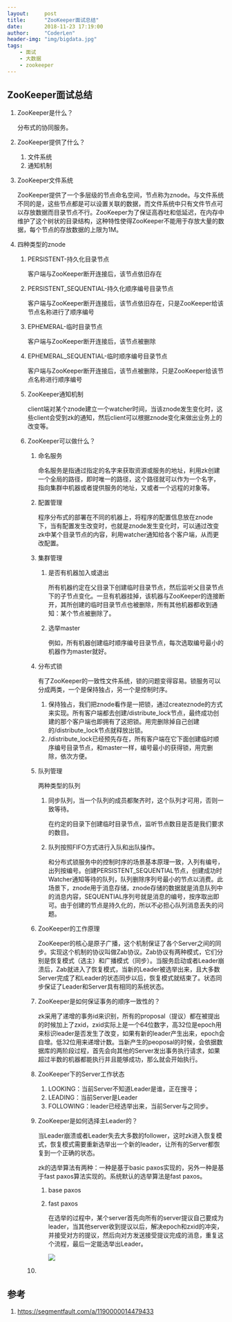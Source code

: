 ```yaml
---
layout:     post
title:      "ZooKeeper面试总结"
date:       2018-11-23 17:19:00
author:     "CoderLen"
header-img: "img/bigdata.jpg"
tags:
    - 面试
    - 大数据
    - zookeeper
---
```



## ZooKeeper面试总结

1. ZooKeeper是什么？

   分布式的协同服务。

2. ZooKeeper提供了什么？

   1. 文件系统
   2. 通知机制

3. ZooKeeper文件系统

   ZooKeeper提供了一个多层级的节点命名空间，节点称为znode。与文件系统不同的是，这些节点都是可以设置关联的数据，而文件系统中只有文件节点可以存放数据而目录节点不行。ZooKeeper为了保证高吞吐和低延迟，在内存中维护了这个树状的目录结构，这种特性使得ZooKeeper不能用于存放大量的数据，每个节点的存放数据的上限为1M。

4. 四种类型的znode

   1. PERSISTENT-持久化目录节点

      客户端与ZooKeeper断开连接后，该节点依旧存在

   2. PERSISTENT_SEQUENTIAL-持久化顺序编号目录节点

      客户端与ZooKeeper断开连接后，该节点依旧存在，只是ZooKeeper给该节点名称进行了顺序编号

   3. EPHEMERAL-临时目录节点

      客户端与ZooKeeper断开连接后，该节点被删除

   4. EPHEMERAL_SEQUENTIAL-临时顺序编号目录节点

      客户端与ZooKeeper断开连接后，该节点被删除，只是ZooKeeper给该节点名称进行顺序编号

   5. ZooKeeper通知机制

      client端对某个znode建立一个watcher时间，当该znode发生变化时，这些client会受到zk的通知，然后client可以根据znode变化来做出业务上的改变等。

   6. ZooKeeper可以做什么？

      1. 命名服务

         命名服务是指通过指定的名字来获取资源或服务的地址，利用zk创建一个全局的路径，即时唯一的路径，这个路径就可以作为一个名字，指向集群中机器或者提供服务的地址，又或者一个远程的对象等。

      2. 配置管理

         程序分布式的部署在不同的机器上，将程序的配置信息放在znode下，当有配置发生改变时，也就是znode发生变化时，可以通过改变zk中某个目录节点的内容，利用watcher通知给各个客户端，从而更改配置。

      3. 集群管理

         1. 是否有机器加入或退出

            所有机器约定在父目录下创建临时目录节点，然后监听父目录节点下的子节点变化。一旦有机器挂掉，该机器与ZooKeeper的连接断开，其所创建的临时目录节点也被删除，所有其他机器都收到通知：某个节点被删除了。

         2. 选举master

            例如，所有机器创建临时顺序编号目录节点，每次选取编号最小的机器作为master就好。

      4. 分布式锁

         有了ZooKeeper的一致性文件系统，锁的问题变得容易。锁服务可以分成两类，一个是保持独占，另一个是控制时序。

         1. 保持独占，我们把znode看作是一把锁，通过createznode的方式来实现。所有客户端都去创建/distribute_lock节点，最终成功创建的那个客户端也即拥有了这把锁。用完删除掉自己创建的/distribute_lock节点就释放出锁。
         2. /distribute_lock已经预先存在，所有客户端在它下面创建临时顺序编号目录节点，和master一样，编号最小的获得锁，用完删除，依次方便。

      5. 队列管理

         两种类型的队列

         1. 同步队列，当一个队列的成员都聚齐时，这个队列才可用，否则一致等待。

            在约定的目录下创建临时目录节点，监听节点数目是否是我们要求的数目。

         2. 队列按照FIFO方式进行入队和出队操作。

            和分布式锁服务中的控制时序的场景基本原理一致，入列有编号，出列按编号。创建PERSISTENT_SEQUENTIAL节点，创建成功时Watcher通知等待的队列，队列删除序列号最小的节点以消费。此场景下，znode用于消息存储，znode存储的数据就是消息队列中的消息内容，SEQUENTIAL序列号就是消息的编号，按序取出即可。由于创建的节点是持久化的，所以不必担心队列消息丢失的问题。

      6. ZooKeeper的工作原理

         ZooKeeper的核心是原子广播，这个机制保证了各个Server之间的同步。实现这个机制的协议叫做Zab协议。Zab协议有两种模式，它们分别是恢复模式（选主）和广播模式（同步）。当服务启动或者Leader崩溃后，Zab就进入了恢复模式，当新的Leader被选举出来，且大多数Server完成了和Leader的状态同步以后，恢复模式就结束了。状态同步保证了Leader和Server具有相同的系统状态。

      7. ZooKeeper是如何保证事务的顺序一致性的？

         zk采用了递增的事务id来识别，所有的proposal（提议）都在被提出的时候加上了zxid，zxid实际上是一个64位数字，高32位是epoch用来标识leader是否发生了改变，如果有新的leader产生出来，epoch会自增。低32位用来递增计数。当新产生的peoposal的时候，会依据数据库的两阶段过程，首先会向其他的Server发出事务执行请求，如果超过半数的机器都能执行并且能够成功，那么就会开始执行。

      8. ZooKeeper下的Server工作状态

         1. LOOKING：当前Server不知道Leader是谁，正在搜寻；
         2. LEADING：当前Server是Leader
         3. FOLLOWING：leader已经选举出来，当前Server与之同步。

      9. ZooKeeper是如何选择主Leader的？

         当Leader崩溃或者Leader失去大多数的follower，这时zk进入恢复模式，恢复模式需要重新选举出一个新的leader，让所有的Server都恢复到一个正确的状态。

         zk的选举算法有两种：一种是基于basic paxos实现的，另外一种是基于fast paxos算法实现的。系统默认的选举算法是fast paxos。

         1. base paxos

         2. fast paxos

            在选举的过程中，某个server首先向所有的server提议自己要成为leader，当其他server收到提议以后，解决epoch和zxid的冲突，并接受对方的提议，然后向对方发送接受提议完成的消息，重复这个流程，最后一定能选举出Leader。

            ![](https://segmentfault.com/img/bV8XeR?w=533&h=451)

      10. 






## 参考

1. https://segmentfault.com/a/1190000014479433